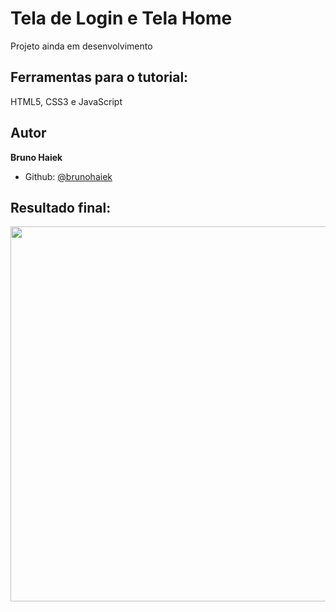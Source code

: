 # Tela de Login e Tela Home
Projeto ainda em desenvolvimento

## Ferramentas para o tutorial:
HTML5, CSS3 e JavaScript

## Autor
**Bruno Haiek**
- Github: [@brunohaiek](https://github.com/brunohaiek)

## Resultado final:
<img src="#" width="600px"/>
